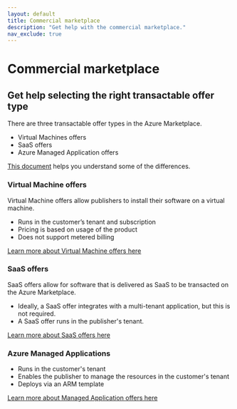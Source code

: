 ```yaml
---
layout: default
title: Commercial marketplace
description: "Get help with the commercial marketplace."
nav_exclude: true
---
```


# Commercial marketplace

## Get help selecting the right transactable offer type

There are three transactable offer types in the Azure Marketplace.

- Virtual Machines offers 
- SaaS offers 
- Azure Managed Application offers

[This document](https://docs.microsoft.com/en-us/azure/marketplace/marketplace-commercial-transaction-capabilities-and-considerations#transact-overview) helps you understand some of the differences.

### Virtual Machine offers 

Virtual Machine offers allow publishers to install their software on a virtual machine.  

- Runs in the customer’s tenant and subscription
- Pricing is based on usage of the product 
- Does not support metered billing

[Learn more about Virtual Machine offers here](create-or-maintain-a-virtual-machine-offer)

### SaaS offers 

SaaS offers allow for software that is delivered as SaaS to be transacted on the Azure Marketplace. 

- Ideally, a SaaS offer integrates with a multi-tenant application, but this is not required.
- A SaaS offer runs in the publisher's tenant.

[Learn more about SaaS offers here](create-or-maintain-saas-offer)

### Azure Managed Applications

- Runs in the customer's tenant
- Enables the publisher to manage the resources in the customer's tenant
- Deploys via an ARM template

[Learn more about Managed Application offers here](create-or-maintain-azure-managed-application-offer)